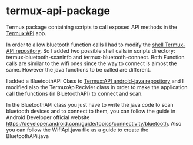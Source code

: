# termux-api-package
Termux package containing scripts to call exposed API methods in the [Termux:API](https://github.com/termux/termux-api) app.


In order to allow bluetooth function calls I had to modify the  [shell Termux-API repository](https://github.com/termux/termux-api-package).
So I added two possible shell calls in scripts directory: termux-bluetooth-scaninfo and termux-bluetooth-connect. Both Function calls are similar to the wifi ones since the way to connect is almost the same. However the java functions to be called are different.

I added a BluetoothAPI Class to [Termux:API android-java repository](https://github.com/termux/termux-api) and I modified also the TermuxApiRecivier class in order to make the application call the functions (in BluetoothAPI) to connect and scan.


In the BluetoothAPI class you just have to write the java code to scan bluetooth devices and to connect to them, you can follow the guide in Android Developer official website https://developer.android.com/guide/topics/connectivity/bluetooth. Also you can follow the WifiApi.java file as a guide to create the BluetoothAPi.java

